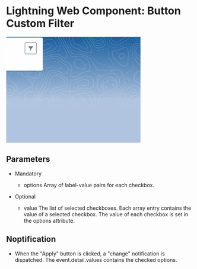 # Lightning Web Component: Button Custom Filter

<img src="docs/animation.gif" alt=""/>

## Parameters

- Mandatory

  - options Array of label-value pairs for each checkbox.

- Optional

  - value
    The list of selected checkboxes.
    Each array entry contains the value of a selected checkbox.
    The value of each checkbox is set in the options attribute.

## Noptification

- When the "Apply" button is clicked, a "change" notification is dispatched. The event.detail.values contains the checked options.
